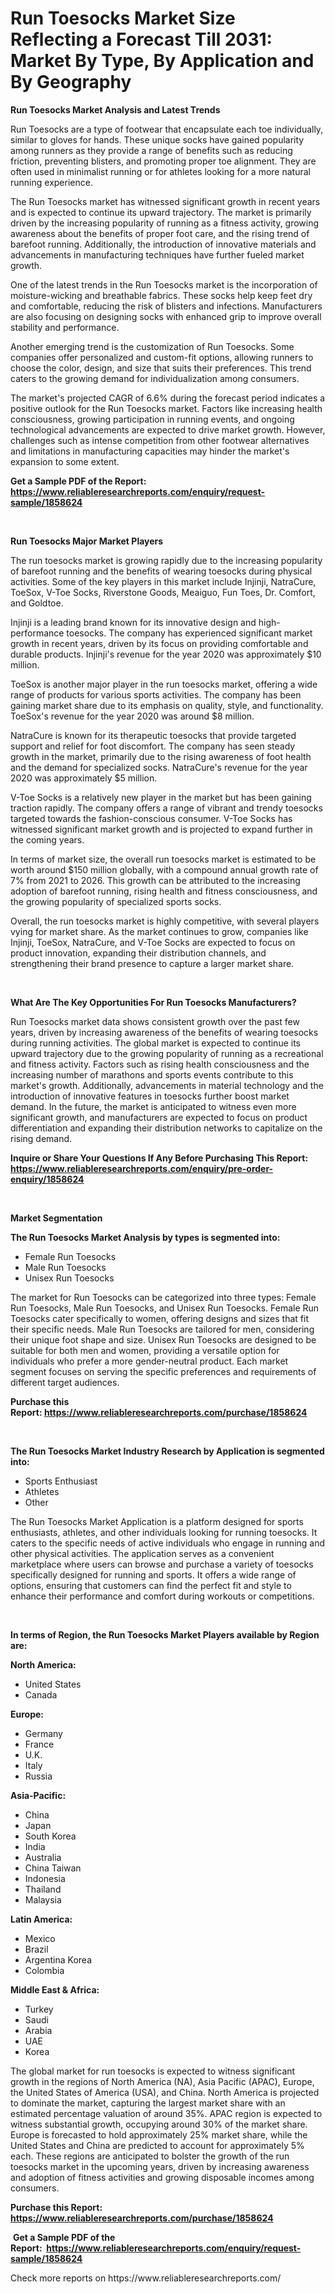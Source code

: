 <p><h1>Run Toesocks Market Size Reflecting a Forecast Till 2031: Market By Type, By Application and By Geography</h1></p><p><strong>Run Toesocks Market Analysis and Latest Trends</strong></p>
<p><p>Run Toesocks are a type of footwear that encapsulate each toe individually, similar to gloves for hands. These unique socks have gained popularity among runners as they provide a range of benefits such as reducing friction, preventing blisters, and promoting proper toe alignment. They are often used in minimalist running or for athletes looking for a more natural running experience.</p><p>The Run Toesocks market has witnessed significant growth in recent years and is expected to continue its upward trajectory. The market is primarily driven by the increasing popularity of running as a fitness activity, growing awareness about the benefits of proper foot care, and the rising trend of barefoot running. Additionally, the introduction of innovative materials and advancements in manufacturing techniques have further fueled market growth.</p><p>One of the latest trends in the Run Toesocks market is the incorporation of moisture-wicking and breathable fabrics. These socks help keep feet dry and comfortable, reducing the risk of blisters and infections. Manufacturers are also focusing on designing socks with enhanced grip to improve overall stability and performance.</p><p>Another emerging trend is the customization of Run Toesocks. Some companies offer personalized and custom-fit options, allowing runners to choose the color, design, and size that suits their preferences. This trend caters to the growing demand for individualization among consumers.</p><p>The market's projected CAGR of 6.6% during the forecast period indicates a positive outlook for the Run Toesocks market. Factors like increasing health consciousness, growing participation in running events, and ongoing technological advancements are expected to drive market growth. However, challenges such as intense competition from other footwear alternatives and limitations in manufacturing capacities may hinder the market's expansion to some extent.</p></p>
<p><strong>Get a Sample PDF of the Report:&nbsp; <a href="https://www.reliableresearchreports.com/enquiry/request-sample/1858624">https://www.reliableresearchreports.com/enquiry/request-sample/1858624</a></strong></p>
<p>&nbsp;</p>
<p><strong>Run Toesocks Major Market Players</strong></p>
<p><p>The run toesocks market is growing rapidly due to the increasing popularity of barefoot running and the benefits of wearing toesocks during physical activities. Some of the key players in this market include Injinji, NatraCure, ToeSox, V-Toe Socks, Riverstone Goods, Meaiguo, Fun Toes, Dr. Comfort, and Goldtoe.</p><p>Injinji is a leading brand known for its innovative design and high-performance toesocks. The company has experienced significant market growth in recent years, driven by its focus on providing comfortable and durable products. Injinji's revenue for the year 2020 was approximately $10 million.</p><p>ToeSox is another major player in the run toesocks market, offering a wide range of products for various sports activities. The company has been gaining market share due to its emphasis on quality, style, and functionality. ToeSox's revenue for the year 2020 was around $8 million.</p><p>NatraCure is known for its therapeutic toesocks that provide targeted support and relief for foot discomfort. The company has seen steady growth in the market, primarily due to the rising awareness of foot health and the demand for specialized socks. NatraCure's revenue for the year 2020 was approximately $5 million.</p><p>V-Toe Socks is a relatively new player in the market but has been gaining traction rapidly. The company offers a range of vibrant and trendy toesocks targeted towards the fashion-conscious consumer. V-Toe Socks has witnessed significant market growth and is projected to expand further in the coming years.</p><p>In terms of market size, the overall run toesocks market is estimated to be worth around $150 million globally, with a compound annual growth rate of 7% from 2021 to 2026. This growth can be attributed to the increasing adoption of barefoot running, rising health and fitness consciousness, and the growing popularity of specialized sports socks.</p><p>Overall, the run toesocks market is highly competitive, with several players vying for market share. As the market continues to grow, companies like Injinji, ToeSox, NatraCure, and V-Toe Socks are expected to focus on product innovation, expanding their distribution channels, and strengthening their brand presence to capture a larger market share.</p></p>
<p>&nbsp;</p>
<p><strong>What Are The Key Opportunities For Run Toesocks Manufacturers?</strong></p>
<p><p>Run Toesocks market data shows consistent growth over the past few years, driven by increasing awareness of the benefits of wearing toesocks during running activities. The global market is expected to continue its upward trajectory due to the growing popularity of running as a recreational and fitness activity. Factors such as rising health consciousness and the increasing number of marathons and sports events contribute to this market's growth. Additionally, advancements in material technology and the introduction of innovative features in toesocks further boost market demand. In the future, the market is anticipated to witness even more significant growth, and manufacturers are expected to focus on product differentiation and expanding their distribution networks to capitalize on the rising demand.</p></p>
<p><strong>Inquire or Share Your Questions If Any Before Purchasing This Report: <a href="https://www.reliableresearchreports.com/enquiry/pre-order-enquiry/1858624">https://www.reliableresearchreports.com/enquiry/pre-order-enquiry/1858624</a></strong></p>
<p>&nbsp;</p>
<p><strong>Market Segmentation</strong></p>
<p><strong>The Run Toesocks Market Analysis by types is segmented into:</strong></p>
<p><ul><li>Female Run Toesocks</li><li>Male Run Toesocks</li><li>Unisex Run Toesocks</li></ul></p>
<p><p>The market for Run Toesocks can be categorized into three types: Female Run Toesocks, Male Run Toesocks, and Unisex Run Toesocks. Female Run Toesocks cater specifically to women, offering designs and sizes that fit their specific needs. Male Run Toesocks are tailored for men, considering their unique foot shape and size. Unisex Run Toesocks are designed to be suitable for both men and women, providing a versatile option for individuals who prefer a more gender-neutral product. Each market segment focuses on serving the specific preferences and requirements of different target audiences.</p></p>
<p><strong>Purchase this Report:&nbsp;<a href="https://www.reliableresearchreports.com/purchase/1858624">https://www.reliableresearchreports.com/purchase/1858624</a></strong></p>
<p>&nbsp;</p>
<p><strong>The Run Toesocks Market Industry Research by Application is segmented into:</strong></p>
<p><ul><li>Sports Enthusiast</li><li>Athletes</li><li>Other</li></ul></p>
<p><p>The Run Toesocks Market Application is a platform designed for sports enthusiasts, athletes, and other individuals looking for running toesocks. It caters to the specific needs of active individuals who engage in running and other physical activities. The application serves as a convenient marketplace where users can browse and purchase a variety of toesocks specifically designed for running and sports. It offers a wide range of options, ensuring that customers can find the perfect fit and style to enhance their performance and comfort during workouts or competitions.</p></p>
<p>&nbsp;</p>
<p><strong>In terms of Region, the Run Toesocks Market Players available by Region are:</strong></p>
<p>
    <p> <strong> North America: </strong>
        <ul>
            <li>United States</li>
            <li>Canada</li>
        </ul>
        </p> 
    <p> <strong> Europe: </strong>
        <ul>
            <li>Germany</li>
            <li>France</li>
            <li>U.K.</li>
            <li>Italy</li>
            <li>Russia</li>
        </ul>
        </p> 
    <p> <strong> Asia-Pacific: </strong>
        <ul>
            <li>China</li>
            <li>Japan</li>
            <li>South Korea</li>
            <li>India</li>
            <li>Australia</li>
            <li>China Taiwan</li>
            <li>Indonesia</li>
            <li>Thailand</li>
            <li>Malaysia</li>
        </ul>
        </p> 
    <p> <strong> Latin America: </strong>
        <ul>
            <li>Mexico</li>
            <li>Brazil</li>
            <li>Argentina Korea</li>
            <li>Colombia</li>
        </ul>
        </p> 
    <p> <strong> Middle East & Africa: </strong>
        <ul>
            <li>Turkey</li>
            <li>Saudi</li>
            <li>Arabia</li>
            <li>UAE</li>
            <li>Korea</li>
        </ul>
    </p>
    </p>
<p><p>The global market for run toesocks is expected to witness significant growth in the regions of North America (NA), Asia Pacific (APAC), Europe, the United States of America (USA), and China. North America is projected to dominate the market, capturing the largest market share with an estimated percentage valuation of around 35%. APAC region is expected to witness substantial growth, occupying around 30% of the market share. Europe is forecasted to hold approximately 25% market share, while the United States and China are predicted to account for approximately 5% each. These regions are anticipated to bolster the growth of the run toesocks market in the upcoming years, driven by increasing awareness and adoption of fitness activities and growing disposable incomes among consumers.</p></p>
<p><strong>Purchase this Report: <a href="https://www.reliableresearchreports.com/purchase/1858624">https://www.reliableresearchreports.com/purchase/1858624</a></strong></p>
<p>&nbsp;<strong>Get a Sample PDF of the Report:&nbsp;&nbsp;<a href="https://www.reliableresearchreports.com/enquiry/request-sample/1858624">https://www.reliableresearchreports.com/enquiry/request-sample/1858624</a></strong></p>
<p><strong></strong></p>
<p>Check more reports on https://www.reliableresearchreports.com/</p>